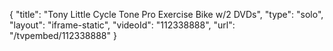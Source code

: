 {
    "title": "Tony Little Cycle Tone Pro Exercise Bike w\/2 DVDs",
    "type": "solo",
    "layout": "iframe-static",
    "videoId": "112338888",
    "url": "\/tvpembed\/112338888"
}